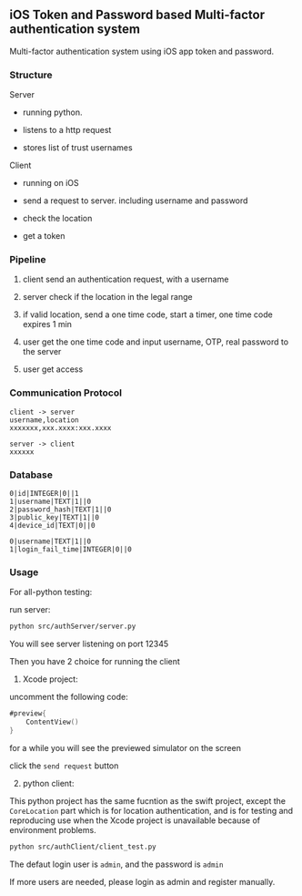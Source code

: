 ## iOS Token and Password based Multi-factor authentication system 

Multi-factor authentication system using iOS app token and password.

### Structure

Server

- running python.

- listens to a http request

- stores list of trust usernames

Client

- running on iOS

- send a request to server. including  username and password

- check the location

- get a token

### Pipeline

1. client send an authentication request, with a username

2. server check if the location in the legal range

3. if valid location, send a one time code, start a timer, one time code expires 1 min

4. user get the one time code and input username, OTP, real password to the server

5. user get access

### Communication Protocol


```
client -> server
username,location
xxxxxxx,xxx.xxxx:xxx.xxxx

server -> client
xxxxxx

```

### Database

```
0|id|INTEGER|0||1
1|username|TEXT|1||0
2|password_hash|TEXT|1||0
3|public_key|TEXT|1||0
4|device_id|TEXT|0||0

0|username|TEXT|1||0
1|login_fail_time|INTEGER|0||0
```

### Usage

For all-python testing:

run server:

```bash
python src/authServer/server.py
```

You will see server listening on port 12345

Then you have 2 choice for running the client

1. Xcode project:

uncomment the following code:

```swift
#preview{
    ContentView()
}
```

for a while you will see the previewed simulator on the screen

click the `send request` button

2. python client:

This python project has the same fucntion as the swift project, except the `CoreLocation` part which is for location authentication, and is for testing and reproducing use when the Xcode project is unavailable because of environment problems.

```bash
python src/authClient/client_test.py
```

The defaut login user is `admin`, and the password is `admin`

If more users are needed, please login as admin and register manually.
